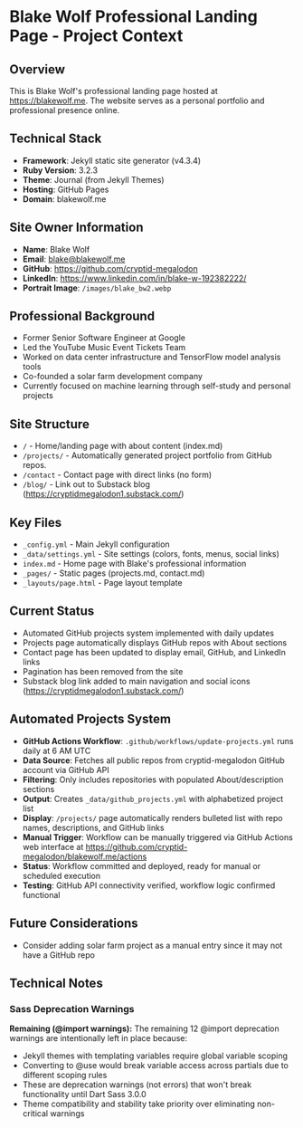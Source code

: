 # Blake Wolf Professional Landing Page - Project Context

## Overview
This is Blake Wolf's professional landing page hosted at https://blakewolf.me. The website serves as a personal portfolio and professional presence online.

## Technical Stack
- **Framework**: Jekyll static site generator (v4.3.4)
- **Ruby Version**: 3.2.3
- **Theme**: Journal (from Jekyll Themes)
- **Hosting**: GitHub Pages
- **Domain**: blakewolf.me

## Site Owner Information
- **Name**: Blake Wolf
- **Email**: blake@blakewolf.me
- **GitHub**: https://github.com/cryptid-megalodon
- **LinkedIn**: https://www.linkedin.com/in/blake-w-192382222/
- **Portrait Image**: `/images/blake_bw2.webp`

## Professional Background
- Former Senior Software Engineer at Google
- Led the YouTube Music Event Tickets Team
- Worked on data center infrastructure and TensorFlow model analysis tools
- Co-founded a solar farm development company
- Currently focused on machine learning through self-study and personal projects

## Site Structure
- `/` - Home/landing page with about content (index.md)
- `/projects/` - Automatically generated project portfolio from GitHub repos.
- `/contact` - Contact page with direct links (no form)
- `/blog/` - Link out to Substack blog (https://cryptidmegalodon1.substack.com/)

## Key Files
- `_config.yml` - Main Jekyll configuration
- `_data/settings.yml` - Site settings (colors, fonts, menus, social links)
- `index.md` - Home page with Blake's professional information
- `_pages/` - Static pages (projects.md, contact.md)
- `_layouts/page.html` - Page layout template

## Current Status
- Automated GitHub projects system implemented with daily updates
- Projects page automatically displays GitHub repos with About sections
- Contact page has been updated to display email, GitHub, and LinkedIn links
- Pagination has been removed from the site
- Substack blog link added to main navigation and social icons (https://cryptidmegalodon1.substack.com/)

## Automated Projects System
- **GitHub Actions Workflow**: `.github/workflows/update-projects.yml` runs daily at 6 AM UTC
- **Data Source**: Fetches all public repos from cryptid-megalodon GitHub account via GitHub API
- **Filtering**: Only includes repositories with populated About/description sections
- **Output**: Creates `_data/github_projects.yml` with alphabetized project list
- **Display**: `/projects/` page automatically renders bulleted list with repo names, descriptions, and GitHub links
- **Manual Trigger**: Workflow can be manually triggered via GitHub Actions web interface at https://github.com/cryptid-megalodon/blakewolf.me/actions
- **Status**: Workflow committed and deployed, ready for manual or scheduled execution
- **Testing**: GitHub API connectivity verified, workflow logic confirmed functional

## Future Considerations
- Consider adding solar farm project as a manual entry since it may not have a GitHub repo

## Technical Notes

### Sass Deprecation Warnings
**Remaining (@import warnings):**
The remaining 12 @import deprecation warnings are intentionally left in place because:
- Jekyll themes with templating variables require global variable scoping
- Converting to @use would break variable access across partials due to different scoping rules
- These are deprecation warnings (not errors) that won't break functionality until Dart Sass 3.0.0
- Theme compatibility and stability take priority over eliminating non-critical warnings